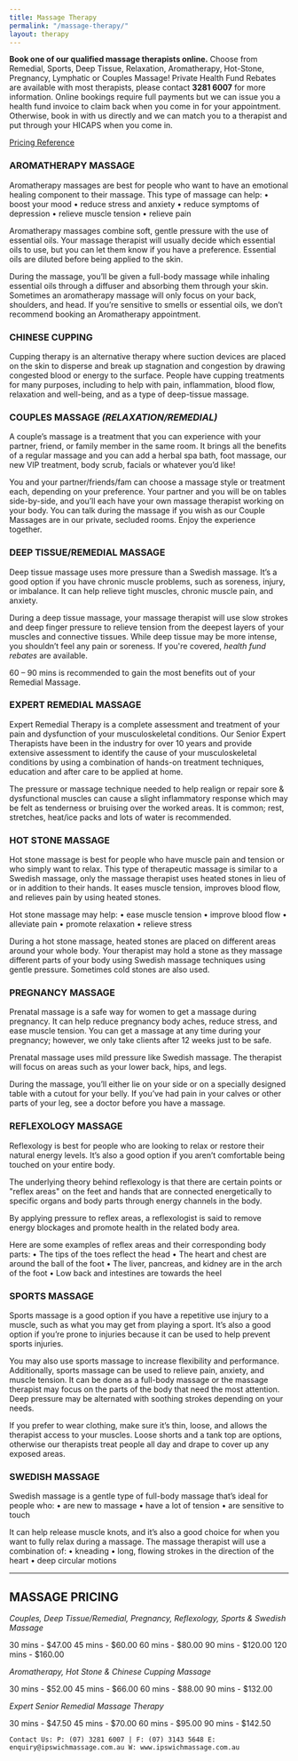 ```yaml
---
title: Massage Therapy
permalink: "/massage-therapy/"
layout: therapy
---
```


**Book one of our qualified massage therapists online.** Choose from Remedial, Sports, Deep Tissue, Relaxation, Aromatherapy, Hot-Stone, Pregnancy, Lymphatic or Couples Massage! Private Health Fund Rebates are available with most therapists, please contact **3281 6007** for more information. Online bookings require full payments but we can issue you a health fund invoice to claim back when you come in for your appointment. Otherwise, book in with us directly and we can match you to a therapist and put through your HICAPS when you come in.

<a href="/pricing-reference/">Pricing Reference</a>

<div class='container bg-light my-4 p-4'>
  <healcode-widget data-type="appointments" data-widget-partner="object" data-widget-id="1f3643748a4" data-widget-version="0"></healcode-widget>
</div>

### AROMATHERAPY MASSAGE
Aromatherapy massages are best for people who want to have an emotional healing component to their massage. This type of massage can help:
• boost your mood
• reduce stress and anxiety
• reduce symptoms of depression
• relieve muscle tension
• relieve pain

Aromatherapy massages combine soft, gentle pressure with the use of essential oils. Your massage therapist will usually decide which essential oils to use, but you can let them know if you have a preference. Essential oils are diluted before being applied to the skin.

During the massage, you’ll be given a full-body massage while inhaling essential oils through a diffuser and absorbing them through your skin. Sometimes an aromatherapy massage will only focus on your back, shoulders, and head. If you’re sensitive to smells or essential oils, we don’t recommend booking an Aromatherapy appointment.

### CHINESE CUPPING
Cupping therapy is an alternative therapy where suction devices are placed on the skin to disperse and break up stagnation and congestion by drawing congested blood or energy to the surface. People have cupping treatments for many purposes, including to help with pain, inflammation, blood flow, relaxation and well-being, and as a type of deep-tissue massage.

### COUPLES MASSAGE *(RELAXATION/REMEDIAL)*
A couple’s massage is a treatment that you can experience with your partner, friend, or family member in the same room. It brings all the benefits of a regular massage and you can add a herbal spa bath, foot massage, our new VIP treatment, body scrub, facials or whatever you’d like!

You and your partner/friends/fam can choose a massage style or treatment each, depending on your preference. Your partner and you will be on tables side-by-side, and you’ll each have your own massage therapist working on your body. You can talk during the massage if you wish as our Couple Massages are in our private, secluded rooms. Enjoy the experience together.

### DEEP TISSUE/REMEDIAL MASSAGE
Deep tissue massage uses more pressure than a Swedish massage. It’s a good option if you have chronic muscle problems, such as soreness, injury, or imbalance. It can help relieve tight muscles, chronic muscle pain, and anxiety.

During a deep tissue massage, your massage therapist will use slow strokes and deep finger pressure to relieve tension from the deepest layers of your muscles and connective tissues. While deep tissue may be more intense, you shouldn’t feel any pain or soreness. If you're covered, *health fund rebates* are available.

60 – 90 mins is recommended to gain the most benefits out of your Remedial Massage.

### EXPERT REMEDIAL MASSAGE
Expert Remedial Therapy is a complete assessment and treatment of your pain and dysfunction of your musculoskeletal conditions.  Our Senior Expert Therapists have been in the industry for over 10 years and provide extensive assessment to identify the cause of your musculoskeletal conditions by using a combination of hands-on treatment techniques, education and after care to be applied at home.  

The pressure or massage technique needed to help realign or repair sore & dysfunctional muscles can cause a slight inflammatory response which may be felt as tenderness or bruising over the worked areas. It is common; rest, stretches, heat/ice packs and lots of water is recommended.  

### HOT STONE MASSAGE
Hot stone massage is best for people who have muscle pain and tension or who simply want to relax. This type of therapeutic massage is similar to a Swedish massage, only the massage therapist uses heated stones in lieu of or in addition to their hands. It eases muscle tension, improves blood flow, and relieves pain by using heated stones. 

Hot stone massage may help:
• ease muscle tension
• improve blood flow
• alleviate pain
• promote relaxation
• relieve stress

During a hot stone massage, heated stones are placed on different areas around your whole body. Your therapist may hold a stone as they massage different parts of your body using Swedish massage techniques using gentle pressure. Sometimes cold stones are also used. 

### PREGNANCY MASSAGE
Prenatal massage is a safe way for women to get a massage during pregnancy. It can help reduce pregnancy body aches, reduce stress, and ease muscle tension. You can get a massage at any time during your pregnancy; however, we only take clients after 12 weeks just to be safe.

Prenatal massage uses mild pressure like Swedish massage. The therapist will focus on areas such as your lower back, hips, and legs. 

During the massage, you’ll either lie on your side or on a specially designed table with a cutout for your belly. If you’ve had pain in your calves or other parts of your leg, see a doctor before you have a massage.

### REFLEXOLOGY MASSAGE
Reflexology is best for people who are looking to relax or restore their natural energy levels. It’s also a good option if you aren’t comfortable being touched on your entire body. 

The underlying theory behind reflexology is that there are certain points or "reflex areas" on the feet and hands that are connected energetically to specific organs and body parts through energy channels in the body.

By applying pressure to reflex areas, a reflexologist is said to remove energy blockages and promote health in the related body area. 

Here are some examples of reflex areas and their corresponding body parts:
• The tips of the toes reflect the head
• The heart and chest are around the ball of the foot
• The liver, pancreas, and kidney are in the arch of the foot
• Low back and intestines are towards the heel

### SPORTS MASSAGE
Sports massage is a good option if you have a repetitive use injury to a muscle, such as what you may get from playing a sport. It’s also a good option if you’re prone to injuries because it can be used to help prevent sports injuries. 

You may also use sports massage to increase flexibility and performance. Additionally, sports massage can be used to relieve pain, anxiety, and muscle tension.
It can be done as a full-body massage or the massage therapist may focus on the parts of the body that need the most attention. Deep pressure may be alternated with soothing strokes depending on your needs.

If you prefer to wear clothing, make sure it’s thin, loose, and allows the therapist access to your muscles. Loose shorts and a tank top are options, otherwise our therapists treat people all day and drape to cover up any exposed areas.

### SWEDISH MASSAGE
Swedish massage is a gentle type of full-body massage that’s ideal for people who:
• are new to massage
• have a lot of tension
• are sensitive to touch

It can help release muscle knots, and it’s also a good choice for when you want to fully relax during a massage.
The massage therapist will use a combination of:
• kneading
• long, flowing strokes in the direction of the heart
• deep circular motions

--------------------------------
## MASSAGE PRICING

*Couples, Deep Tissue/Remedial, Pregnancy, Reflexology, Sports & Swedish Massage*

30 mins - $47.00
45 mins - $60.00
60 mins - $80.00
90 mins - $120.00
120 mins - $160.00

*Aromatherapy, Hot Stone & Chinese Cupping Massage*

30 mins - $52.00
45 mins - $66.00
60 mins - $88.00
90 mins - $132.00

*Expert Senior Remedial Massage Therapy*

30 mins - $47.50
45 mins - $70.00
60 mins - $95.00
90 mins - $142.50

`Contact Us:
P: (07) 3281 6007 | F: (07) 3143 5648
E: enquiry@ipswichmassage.com.au
W: www.ipswichmassage.com.au`